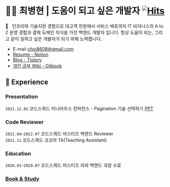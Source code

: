 # :ok_man:&nbsp;최병현 | 도움이 되고 싶은 개발자 [![Hits](https://hits.seeyoufarm.com/api/count/incr/badge.svg?url=https%3A%2F%2Fgithub.com%2FHyune-c%2Fhit-counter&count_bg=%2379C83D&title_bg=%23555555&icon=&icon_color=%23E7E7E7&title=hits&edge_flat=false)](https://hits.seeyoufarm.com)

:wave:&nbsp;&nbsp;&nbsp;인프라와 기술지원 경험으로 대고객 민원에서 서비스 배포까지 IT 비지니스의 A to Z 운영 경험과 결제 도메인 지식을 가진 백엔드 개발자 입니다. 항상 도움이 되는, 그리고 같이 일하고 싶은 개발자가 되기 위해 노력합니다.

- E-mail choi8608@gmail.com
- [Resume - Notion](https://eastern-starflower-6ac.notion.site/203ddcc7f3d74e4e819acac3627d9e26)
- [Blog - Tistory](https://hyune-c.tistory.com/)
- [개인 공부 Wiki - Gitbook](https://hyune.gitbook.io/study-develop/)

🌟 Experience 
---

### Presentation

`2021.12.01` 코드스쿼드 미니마우스 컨퍼런스 - Pagination 기술 선택하기 [PPT](https://docs.google.com/presentation/d/1QZ28dxJaPvExyqyO70bhE6EuTloz1l5cqTpDjxhf4y8/edit#slide=id.g1034e8bbc9b_21_376)

### Code Reviewer

`2022.04~2022.07` 코드스쿼드 마스터즈 백엔드 Reviewer  
`2021.11` 코드스쿼드 코코아 TA(Teaching Assistant)

### Education

`2020.01~2020.07` 코드스쿼드 마스터즈 자바 백엔드 과정 수료

### [Book & Study](https://eastern-starflower-6ac.notion.site/Book-Study-8ee0a40475e64d48851304700ffb9319)
